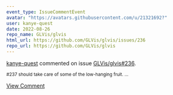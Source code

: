 ```yaml
---
event_type: IssueCommentEvent
avatar: "https://avatars.githubusercontent.com/u/21321692?"
user: kanye-quest
date: 2022-08-26
repo_name: GLVis/glvis
html_url: https://github.com/GLVis/glvis/issues/236
repo_url: https://github.com/GLVis/glvis
---
```


<a href='https://github.com/kanye-quest' target='_blank'>kanye-quest</a> commented on issue <a href='https://github.com/GLVis/glvis/issues/236' target='_blank'>GLVis/glvis#236</a>.

<small>#237 should take care of some of the low-hanging fruit....</small>

<a href='https://github.com/GLVis/glvis/issues/236' target='_blank'>View Comment</a>